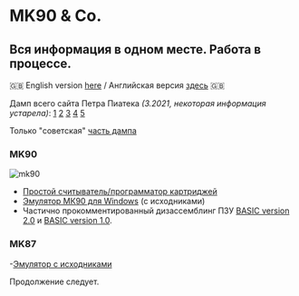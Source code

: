 # MK90 & Co.
## Вся информация в одном месте. Работа в процессе.

🇬🇧 English version [here](https://yprits.github.io/MK90) / Английская версия [здесь](https://yprits.github.io/MK90) 🇬🇧

Дамп всего сайта Петра Пиатека *(3.2021, некоторая информация устарела)*:
[1](https://github.com/Yprits/MK90/raw/main/Pisi(3-E).rar)
[2](https://github.com/Yprits/MK90/raw/main/Pisi(f-k).rar)
[3](https://github.com/Yprits/MK90/raw/main/Pisi(l-o).rar)
[4](https://github.com/Yprits/MK90/raw/main/Pisi(p).rar)
[5](https://github.com/Yprits/MK90/raw/main/Pisi(s-w).rar)

Только "советская" [часть дампа](https://github.com/Yprits/MK90/blob/main/MKonly.rar)


### MK90
![mk90](https://user-images.githubusercontent.com/102995285/163726257-f7cc0537-3b0c-461d-879c-11c3f9871fb6.jpg)
- [Простой считыватель/программатор картриджей](https://yprits.github.io/MK90/rus/prgru.html)
- [Эмулятор МК90 для Windows](https://yprits.github.io/MK90/rus/emuru.html) (с исходниками)
- Частично прокомментированный дизассемблинг ПЗУ [BASIC version 2.0](https://github.com/Yprits/MK90/files/8502160/mk90ro20.2.zip) и [BASIC version 1.0](https://github.com/Yprits/MK90/blob/main/rom1.src).


### MK87
-[Эмулятор с исходниками](https://github.com/Yprits/MK90/raw/main/mk87emul.rar)


Продолжение следует.
